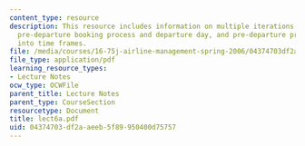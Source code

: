 ```yaml
---
content_type: resource
description: This resource includes information on multiple iterations (samples) of
  pre-departure booking process and departure day, and pre-departure process broken
  into time frames.
file: /media/courses/16-75j-airline-management-spring-2006/04374703df2aaeeb5f89950400d75757_lect6a.pdf
file_type: application/pdf
learning_resource_types:
- Lecture Notes
ocw_type: OCWFile
parent_title: Lecture Notes
parent_type: CourseSection
resourcetype: Document
title: lect6a.pdf
uid: 04374703-df2a-aeeb-5f89-950400d75757
---
```

